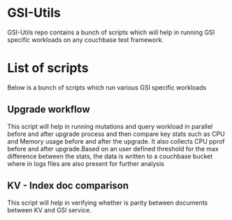 # GSI-Utils

GSI-Utils repo contains a bunch of scripts which will help in running GSI specific workloads on any couchbase test framework.


# List of scripts

Below is a bunch of scripts which run various GSI specific workloads

## Upgrade workflow

This script will help in running mutations and query workload in parallel before and after upgrade process and then compare key stats such as CPU and Memory usage before and after the upgrade. It also collects CPU pprof before and after upgrade.Based on an user defined threshold for the max difference between the stats, the data is written to a couchbase bucket where in logs files are also present for further analysis

## KV - Index doc comparison

This script will help in verifying whether is parity between documents between KV and GSI service.
